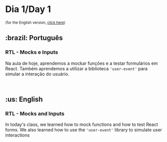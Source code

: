 # Dia 1/Day 1

<small>(for the English version, <a href="#en">click here</a>)</small>

<h2>:brazil: Português</h2>
<h3>RTL - Mocks e Inputs</h3>
<p>Na aula de hoje, aprendemos a mockar funções e a testar formulários em React. Também aprendemos a utilizar a biblioteca <code>'user-event'</code> para simular a interação do usuário.</p>
<br>

<h2 id="en">:us: English</h2>
<h3>RTL - Mocks and Inputs</h3>
<p>In today's class, we learned how to mock functions and how to test React forms. We also learned how to use the <code>'user-event'</code> library to simulate user interactions</p>
